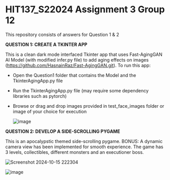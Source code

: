 # HIT137_S22024 Assignment 3 Group 12
This repository consists of answers for Question 1 & 2

**QUESTION 1: CREATE A TKINTER APP**

This is a clean dark mode interfaced Tkinter app that uses Fast-AgingGAN AI Model (with modified infer.py file) to add aging effects on images (https://github.com/HasnainRaz/Fast-AgingGAN.git). To run this app:
- Open the Question1 folder that contains the Model and the TkinterAgingApp.py file
- Run the TkinterAgingApp.py file (may require some dependency libraries such as pytorch)
- Browse or drag and drop images provided in test_face_images folder or image of your choice for execution

    ![image](https://github.com/user-attachments/assets/3df40acf-9636-4167-9493-3be5822f4783)

**QUESTION 2: DEVELOP A SIDE-SCROLLING PYGAME**

This is an apocalypstic themed side-scrolling pygame. BONUS: A dynamic camera view has been implemented for smooth experience. 
The game has 3 levels, collectibles, different monsters and an executioner boss. 

![Screenshot 2024-10-15 222304](https://github.com/user-attachments/assets/ed2e36c1-5565-4603-a4d1-bf110a064408)

![image](https://github.com/user-attachments/assets/5146dbb3-3b95-4085-be63-f8b0167c3819)

